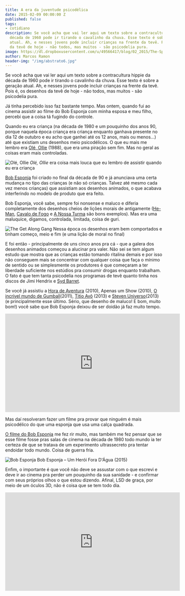 ```yaml
---
title: A era da juventude psicodélica
date: 2015-02-09 00:00:00 Z
published: false
tags:
- cotidiano
description: Se você acha que vai ler aqui um texto sobre a contracultura hippie da
  década de 1960 pode ir tirando o cavalinho da chuva. Esse texto é sobre a geração
  atual. Ah, e nesses jovens pode incluir crianças na frente da tevê. Pois é, os desenhos
  da tevê de hoje - não todos, mas muitos - são psicodelia pura.
image: https://dl.dropboxusercontent.com/u/49566417/blog/02_2015/The-Spongebob-Sponge-Out-Of-Water-International-Trailer-1.jpg
author: Marcos Ramon
header-img: "/img/abstrato6.jpg"
---
```


Se você acha que vai ler aqui um texto sobre a contracultura hippie da década de 1960 pode ir tirando o cavalinho da chuva. Esse texto é sobre a geração atual. Ah, e nesses jovens pode incluir crianças na frente da tevê. Pois é, os desenhos da tevê de hoje - não todos, mas muitos - são psicodelia pura.

Já tinha percebido isso faz bastante tempo. Mas ontem, quando fui ao cinema assistir ao filme do Bob Esponja com minha esposa e meu filho, percebi que a coisa tá fugindo do controle.

Quando eu era criança (na década de 1980 e um pouquinho dos anos 90, porque naquela época criança era criança enquanto ganhava presente no dia 12 de outubro e eu acho que ganhei até os 12 anos, mais ou menos...) até que existiam uns desenhos meio psicodélicos. O que eu mais me lembro era [Olé, Ollie](http://en.wikipedia.org/wiki/Ox_Tales) (1988), que era uma piração sem fim. Mas no geral as coisas eram mais controladas.

![Olé, Ollie](https://dl.dropboxusercontent.com/u/49566417/blog/02_2015/Ol%C3%A9%20Ollie.jpg)
<span class="caption text-muted">*Olé, Ollie* era coisa mais louca que eu lembro de assistir quando eu era criança</span>

[Bob Esponja](http://en.wikipedia.org/wiki/SpongeBob_SquarePants) foi criado no final da década de 90 e já anunciava uma certa mudança no tipo das crianças (e não só crianças. Talvez até mesmo cada vez menos crianças) que assistiam aos desenhos animados, o que acabava interferindo no modelo de produto que era feito.

Bob Esponja, você sabe, sempre foi nonsense e maluco e diferia completamente dos desenhos cheios de lições morais de antigamente ([He-Man](https://www.youtube.com/watch?v=3eVNjzv5aac), [Cavalo de Fogo](https://www.youtube.com/watch?v=5J8jY-exXTY) e [A Nossa Turma](https://www.youtube.com/watch?v=oYCOKce4Za4) são bons exemplos). Mas era uma maluquice, digamos, controlada, limitada, coisa de guri. 

![The Get Along Gang](https://dl.dropboxusercontent.com/u/49566417/blog/02_2015/get-along-gang-logo-0.jpg)
<span class="caption text-muted">Nessa época os desenhos eram bem comportados e tinham começo, meio e fim (e uma lição de moral no final)</span>

E foi então - principalmente de uns cinco anos pra cá - que a galera dos desenhos animados começou a alucinar pra valer. Não sei se tem algum estudo que mostra que as crianças estão tomando ritalina demais e por isso não conseguem mais se concentrar com qualquer coisa que faça o mínimo de sentido ou se simplesmente os produtores é que começaram a ter liberdade suficiente nos estúdios pra consumir drogas enquanto trabalham. O fato é que tem tanta psicodelia nos programas de tevê quanto tinha nos discos de Jimi Hendrix e [Syd Barret](http://en.wikipedia.org/wiki/Syd_Barrett).

Se você já assistiu a [Hora de Aventura](https://www.youtube.com/watch?v=tQSIp4JmUlw) (2010), Apenas um Show (2010), [O incrível mundo de Gumball](https://www.youtube.com/watch?v=nkhplrxiDEs)(2011), [Titio Avô](https://www.youtube.com/watch?v=csSqrBpg0NQ) (2013) e [Steven Universo](https://www.youtube.com/watch?v=L3RxFs5yfxk)(2013) (e principalmente esse último. Sério, que desenho de maluco! E bom, muito bom!) você sabe que Bob Esponja deixou de ser doidão já faz muito tempo.

<iframe width="560" height="315" src="https://www.youtube.com/embed/M5-2fEClpWw?rel=0" frameborder="0" allowfullscreen></iframe>

Mas daí resolveram fazer um filme pra provar que ninguém é mais psicodélico do que uma esponja que usa uma calça quadrada.

[O filme do Bob Esponja](https://www.youtube.com/watch?list=PLPCb6qD6nQhDs90vzESEaUL1br7dumeyP&v=tr_Mv2yCFLw&feature=player_embedded) me fez rir muito, mas também me fez pensar que se esse filme fosse pras salas de cinema na década de 1980 todo mundo ia ter certeza de que se tratava de um experimento ultrassecreto pra tentar endoidar todo mundo. Coisa de guerra fria.

![Bob Esponja](https://dl.dropboxusercontent.com/u/49566417/blog/02_2015/The-Spongebob-Sponge-Out-Of-Water-International-Trailer-1.jpg)
<span class="caption text-muted">Bob Esponja – Um Herói Fora D'Água (2015)</span>

Enfim, o importante é que você não deve se assustar com o que escrevi e deve ir ao cinema pra perder um pouquinho da sua sanidade - e confirmar com seus próprios olhos o que estou dizendo. Afinal, LSD de graça, por meio de um óculos 3D, não é coisa que se tem todo dia.

<iframe width="560" height="315" src="https://www.youtube.com/embed/mRH9ZB5yOZ0?rel=0" frameborder="0" allowfullscreen></iframe>
